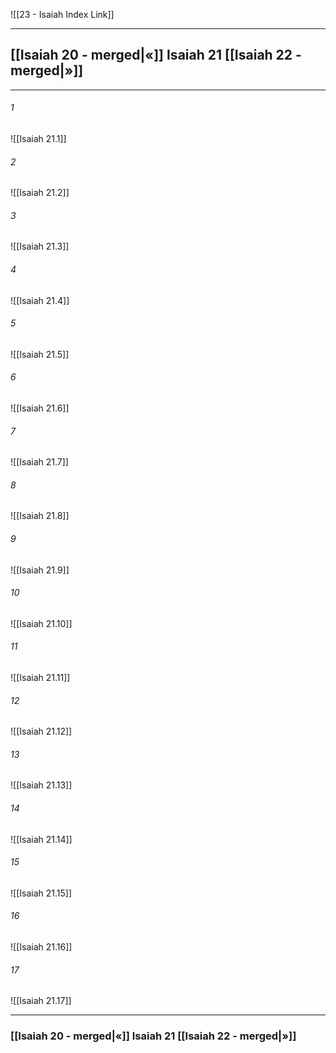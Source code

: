 ![[23 - Isaiah Index Link]]

---
##  [[Isaiah 20 - merged|«]] Isaiah 21 [[Isaiah 22 - merged|»]]

---

###### 1
![[Isaiah 21.1]] 

###### 2
![[Isaiah 21.2]] 

###### 3
![[Isaiah 21.3]] 

###### 4
![[Isaiah 21.4]]

###### 5 
![[Isaiah 21.5]] 

###### 6
![[Isaiah 21.6]] 

###### 7
![[Isaiah 21.7]] 

###### 8
![[Isaiah 21.8]] 

###### 9
![[Isaiah 21.9]] 

###### 10
![[Isaiah 21.10]] 

###### 11
![[Isaiah 21.11]] 

###### 12
![[Isaiah 21.12]]

###### 13
![[Isaiah 21.13]] 

###### 14
![[Isaiah 21.14]] 

###### 15
![[Isaiah 21.15]]

###### 16
![[Isaiah 21.16]] 

###### 17
![[Isaiah 21.17]]


---
###  [[Isaiah 20 - merged|«]] Isaiah 21 [[Isaiah 22 - merged|»]]